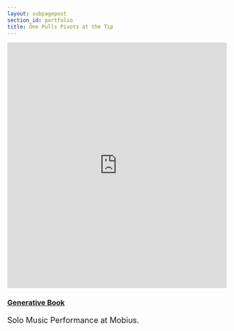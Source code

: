```yaml
---
layout: subpagepost
section_id: portfolio
title: One Pulls Pivots at the Tip
---
```

<div class="full">
    <div class="row">
        <div class="large-12 large-centered columns">
        <iframe src="https://player.vimeo.com/video/404719423" width="640" height="564" frameborder="0" allow="autoplay; fullscreen" allowfullscreen></iframe>
        </div>
    </div>
    <div class="Text_works" style="padding-right: 30%">
    <a href="../images/portfolio/One Pulls Pivots At The Tip Of The Tongue.pdf"><h3>Generative Book</h3></a>
    <p style="line-height:25px; font-size: 18px">
    Solo Music Performance at Mobius.
    </p>
    </div>
</div>
<br>

